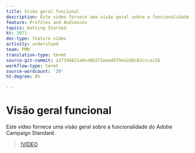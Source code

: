 ```yaml
---
title: Visão geral funcional
description: Este vídeo fornece uma visão geral sobre a funcionalidade do Adobe Campaign Standard (ACS).
feature: Profiles and Audiences
topics: Getting Started
kt: 3971
doc-type: feature video
activity: understand
team: PMM
translation-type: tm+mt
source-git-commit: a2f194821a9ce06272eaed979ee2d8c62cccac2b
workflow-type: tm+mt
source-wordcount: '29'
ht-degree: 0%

---
```



# Visão geral funcional

Este vídeo fornece uma visão geral sobre a funcionalidade do Adobe Campaign Standard.

>[!VIDEO](https://video.tv.adobe.com/v/29430?quality=12)
